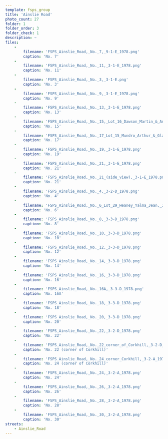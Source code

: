 ```yaml
---
template: fsps_group
title: 'Ainslie Road'
photo_count: 27
folder: 1
folder_order: 3
folder_check: 1
description: ~
files:
    -
        filename: 'FSPS_Ainslie_Road,_No._7,_9-1-E_1978.png'
        caption: 'No. 7'
    -
        filename: 'FSPS_Ainslie_Road,_No._11,_3-1-E_1978.png'
        caption: 'No. 11'
    -
        filename: 'FSPS_Ainslie_Road,_No._3,_3-1-E.png'
        caption: 'No. 3'
    -
        filename: 'FSPS_Ainslie_Road,_No._9,_3-1-E_1978.png'
        caption: 'No. 9'
    -
        filename: 'FSPS_Ainslie_Road,_No._13,_3-1-E_1978.png'
        caption: 'No. 13'
    -
        filename: 'FSPS_Ainslie_Road,_No._15,_Lot_16_Dawson_Martin_&_Andrea_2_Ozone_Parade_Cottesloe,_3-1-E_1978.png'
        caption: 'No. 15'
    -
        filename: 'FSPS_Ainslie_Road,_No._17_Lot_15_Mundro_Arthur_&_Gladys,_3-1-E_1978.png'
        caption: 'No. 17'
    -
        filename: 'FSPS_Ainslie_Road,_No._19,_3-1-E_1978.png'
        caption: 'No. 19'
    -
        filename: 'FSPS_Ainslie_Road,_No._21,_3-1-E_1978.png'
        caption: 'No. 21'
    -
        filename: 'FSPS_Ainslie_Road,_No._21_(side_view),_3-1-E_1978.png'
        caption: 'No. 21'
    -
        filename: 'FSPS_Ainslie_Road,_No._4,_3-2-D_1978.png'
        caption: 'No. 4'
    -
        filename: 'FSPS_Ainslie_Road,_No._6_Lot_29_Heaney_Yalma_Jean,_3-2-D_1978.png'
        caption: 'No. 6'
    -
        filename: 'FSPS_Ainslie_Road,_No._8,_3-3-D_1978.png'
        caption: 'No. 8'
    -
        filename: 'FSPS_Ainslie_Road,_No._10,_3-3-D_1978.png'
        caption: 'No. 10'
    -
        filename: 'FSPS_Ainslie_Road,_No._12,_3-3-D_1978.png'
        caption: 'No. 12'
    -
        filename: 'FSPS_Ainslie_Road,_No._14,_3-3-D_1978.png'
        caption: 'No. 14'
    -
        filename: 'FSPS_Ainslie_Road,_No._16,_3-3-D_1978.png'
        caption: 'No. 16'
    -
        filename: 'FSPS_Ainslie_Road,_No._16A,_3-3-D_1978.png'
        caption: 'No. 16A'
    -
        filename: 'FSPS_Ainslie_Road,_No._18,_3-3-D_1978.png'
        caption: 'No. 18'
    -
        filename: 'FSPS_Ainslie_Road,_No._20,_3-3-D_1978.png'
        caption: 'No. 20'
    -
        filename: 'FSPS_Ainslie_Road,_No._22,_3-2-D_1978.png'
        caption: 'No. 22'
    -
        filename: 'FSPS_Ainslie_Road,_No._22_corner_of_Corkhill,_3-2-D_1978.png'
        caption: 'No. 22 (corner of Corkhill)'
    -
        filename: 'FSPS_Ainslie_Road,_No._24_corner_Corkhill,_3-2-A_1978.png'
        caption: 'No. 24 (corner of Corkhill)'
    -
        filename: 'FSPS_Ainslie_Road,_No._24,_3-2-A_1978.png'
        caption: 'No. 24'
    -
        filename: 'FSPS_Ainslie_Road,_No._26,_3-2-A_1978.png'
        caption: 'No. 26'
    -
        filename: 'FSPS_Ainslie_Road,_No._28,_3-2-A_1978.png'
        caption: 'No. 28'
    -
        filename: 'FSPS_Ainslie_Road,_No._30,_3-2-A_1978.png'
        caption: 'No. 30'
streets:
    - Ainslie_Road
---
```

